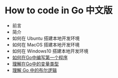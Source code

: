 # How to code in Go 中文版

- 前言
- 简介
- 如何在 Ubuntu 搭建本地开发环境
- 如何在 MacOS 搭建本地开发环境
- 如何在 Windows10 搭建本地开发环境
- [如何在Go中编写第一个程序](https://github.com/ride-the-wind-and-waves/how-to-code-in-go/blob/master/how-to-write-your-first-program.md)
- [理解在Go中的变量类型](https://github.com/ride-the-wind-and-waves/how-to-code-in-go/blob/master/understanding-data-types-in-go.md)
- [理解 Go 中的布尔逻辑](https://github.com/ride-the-wind-and-waves/how-to-code-in-go/blob/master/understanding-boolean-logic-in-go.md)
